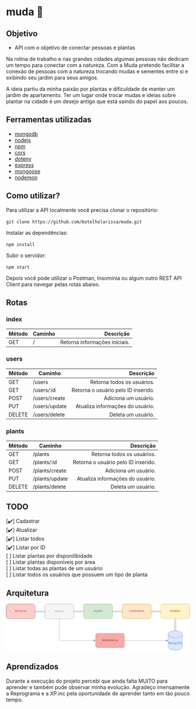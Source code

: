 # muda :seedling:

## Objetivo

- API com o objetivo de conectar pessoas e plantas 

Na rotina de trabalho e nas grandes cidades algumas pessoas não dedicam um tempo para conectar com a natureza. Com a Muda pretendo facilitar a conexão de pessoas com a natureza trocando mudas e sementes entre si e exibindo seu jardim para seus amigos.

A ideia partiu da minha paixão por plantas e dificuldade de manter um jardim de apartamento. Ter um lugar onde trocar mudas e ideias sobre plantar na cidade é um desejo antigo que está saindo do papel aos poucos. 


## Ferramentas utilizadas


 - [mongodb](https://www.mongodb.com/)
 - [nodejs](https://nodejs.org/)
 - [npm](https://www.npmjs.com/)
 - [cors](https://www.npmjs.com/package/cors)
 - [dotenv](https://www.npmjs.com/package/dotenv)
 - [express](https://www.npmjs.com/package/express)
 - [mongoose](https://www.npmjs.com/package/mongoose)
 - [nodemon](https://www.npmjs.com/package/nodemon)




## Como utilizar?

Para utilizar a API localmente você precisa clonar o repositório:

`
git clone https://github.com/botelholarissa/muda.git
`

Instalar as dependências:

`
npm install
`

Subir o servidor:

`
npm start
`

Depois você pode utilizar o Postman, Insominia ou algum outro REST API Client para navegar pelas rotas abaixo.

## Rotas

### index
Método | Caminho | Descrição
------ | ------- | ---------:
GET | / | Retorna informações iniciais.

### users
Método | Caminho | Descrição
------ | ------- | ---------:
GET | /users | Retorna todos os usuários.
GET | /users/:id | Retorna o usuário pelo ID inserido.
POST | /users/create | Adiciona um usuário.
PUT | /users/update | Atualiza informações do usuário.
DELETE | /users/delete | Deleta um usuário.

### plants
Método | Caminho | Descrição
------ | ------- | ---------:
GET | /plants | Retorna todos os usuários.
GET | /plants/:id | Retorna o usuário pelo ID inserido.
POST | /plants/create | Adiciona um usuário.
PUT | /plants/update | Atualiza informações do usuário.
DELETE | /plants/delete | Deleta um usuário.

## TODO
[:heavy_check_mark:] Cadastrar  
[:heavy_check_mark:] Atualizar  
[:heavy_check_mark:] Listar todos  
[:heavy_check_mark:] Listar por ID  
[   ] Listar plantas por disponilibidade  
[   ] Listar plantas disponíveis por área  
[   ] Listar todas as plantas de um usuário  
[   ] Listar todos os usuários que possuem um tipo de planta  

## Arquitetura

<p align= "center">
<img src= "https://github.com/botelholarissa/muda/blob/main/img/MUDA.png">
<p>

## Aprendizados

Durante a execução do projeto percebi que ainda falta MUITO para aprender e também pude observar minha evolução. 
Agradeço imensamente a Reprograma e a XP.inc pela oportunidade de aprender tanto em tão pouco tempo. 